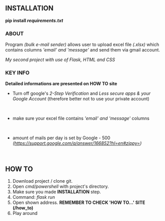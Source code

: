 ## INSTALLATION

**pip install *requirements.txt***
<br />

### ABOUT

Program *(bulk e-mail sender)* allows user to upload excel file *(.xlsx)* which contains columns *'email' and 'message'* and send them via gmail account.
<br />

*My second project with use of Flask, HTML and CSS*

### KEY INFO

**Detailed informations are presented on HOW TO site**
<br />

- Turn off google's *2-Step Verification* and *Less secure apps & your Google Account* (therefore better not to use your private account)
<br />

- make sure your excel file contains *'email' and 'message'* columns
<br />

- amount of mails per day is set by Google - 500 *(https://support.google.com/a/answer/166852?hl=en#zippy=)*
<br />

## HOW TO
1. Download project / clone git. 
2. Open *cmd/powershell* with project's directory.
3. Make sure you made **INSTALLATION** step.
4. Command: *flask run* 
5. Open shown address. **REMEMBER TO CHECK 'HOW TO...' SITE (/how_to)**
6. Play around
